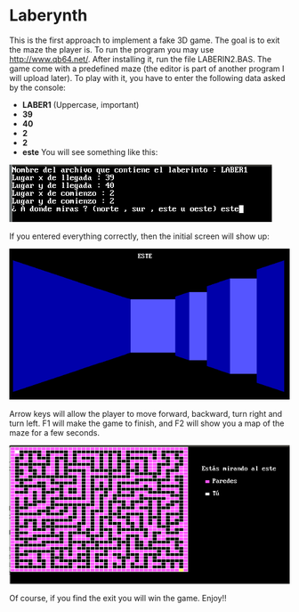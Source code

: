 # Laberynth
This is the first approach to implement a fake 3D game. The goal is to exit the maze the player is. To run the program you may use http://www.qb64.net/.
After installing it, run the file LABERIN2.BAS. 
The game come with a predefined maze (the editor is part of another program I will upload later). To play with it, you have to enter the following data asked by the console:
- **LABER1** (Uppercase, important)
- **39**
- **40**
- **2**
- **2**
- **este**
You will see something like this:

![Start Screen](screenshot1.png "Start Screen")

If you entered everything correctly, then the initial screen will show up:

![Entering the maze](screenshot2.png "Entering the maze")

Arrow keys will allow the player to move forward, backward, turn right and turn left. 
F1 will make the game to finish, and F2 will show you a map of the maze for a few seconds.

![Map](screenshot3.png "Map")

Of course, if you find the exit you will win the game. Enjoy!!

